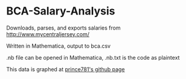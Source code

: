 BCA-Salary-Analysis
===================

Downloads, parses, and exports salaries from http://www.mycentraljersey.com/

Written in Mathematica, output to bca.csv

.nb file can be opened in Mathematica, .nb.txt is the code as plaintext

This data is graphed at [prince781's github page](http://prince781.github.io)